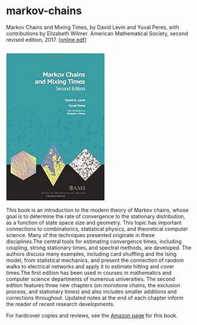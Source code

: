 # markov-chains 
Markov Chains and Mixing Times, by David Levin and Yuval Peres, with contributions by Elizabeth Wilmer. American Mathematical Society, second revised edition, 2017. [<a href="https://github.com/yuvalperes/markov-chains/blob/master/markov_chains_book.pdf">online pdf</a>]

<div style="float: left">
    
![Book Cover](https://github.com/yuvalperes/markov-chains/blob/master/mcmt_cover_photo.jpg)

This book is an introduction to the modern theory of Markov chains, whose goal is to determine the rate of convergence to the stationary distribution, as a function of state space size and geometry. This topic has important connections to combinatorics, statistical physics, and theoretical computer science. Many of the techniques presented originate in these disciplines.The central tools for estimating convergence times, including coupling, strong stationary times, and spectral methods, are developed. The authors discuss many examples, including card shuffling and the Ising model, from statistical mechanics, and present the connection of random walks to electrical networks and apply it to estimate hitting and cover times.The first edition has been used in courses in mathematics and computer science departments of numerous universities. The second edition features three new chapters (on monotone chains, the exclusion process, and stationary times) and also includes smaller additions and corrections throughout. Updated notes at the end of each chapter inform the reader of recent research developments.

For hardcover copies and reviews, see the <a href="https://www.amazon.com/Markov-Chains-Mixing-Times-David/dp/1470429624">Amazon page</a> for this book.
</div>
